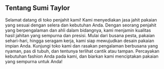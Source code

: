 ## Tentang Sumi Taylor

Selamat datang di toko penjahit kami! Kami menyediakan jasa jahit pakaian yang sesuai dengan selera dan kebutuhan Anda. Dengan seorang penjahit yang berpengalaman dan ahli dalam bidangnya, kami menjamin kualitas hasil jahitan yang sempurna dan presisi. Mulai dari busana pesta, pakaian sehari-hari, hingga seragam kerja, kami siap mewujudkan desain pakaian impian Anda. Kunjungi toko kami dan rasakan pengalaman berbusana yang nyaman, pas di tubuh, dan tentunya terlihat cantik atau tampan. Percayakan kebutuhan fashion Anda pada kami, dan biarkan kami menciptakan pakaian yang sempurna untuk Anda!
